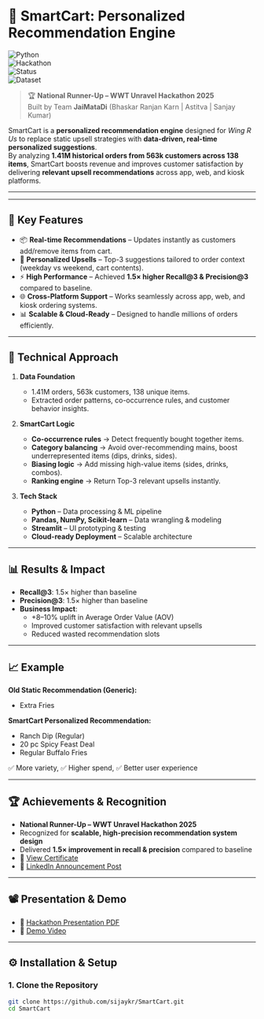 # 🛒 SmartCart: Personalized Recommendation Engine  

![Python](https://img.shields.io/badge/Python-3.9-blue.svg)  
![Hackathon](https://img.shields.io/badge/Hackathon-WWT%20Unravel%202025%20🏆-purple)  
![Status](https://img.shields.io/badge/Status-National%20Runner--Up-success)  
![Dataset](https://img.shields.io/badge/Dataset-1.41M%20Orders-orange)  

> 🏆 **National Runner-Up – WWT Unravel Hackathon 2025**  
> Built by Team **JaiMataDi** (Bhaskar Ranjan Karn | Astitva | Sanjay Kumar)  

SmartCart is a **personalized recommendation engine** designed for *Wing R Us* to replace static upsell strategies with **data-driven, real-time personalized suggestions**.  
By analyzing **1.41M historical orders from 563k customers across 138 items**, SmartCart boosts revenue and improves customer satisfaction by delivering **relevant upsell recommendations** across app, web, and kiosk platforms.  

---


---

## 🚀 Key Features  
- 📦 **Real-time Recommendations** – Updates instantly as customers add/remove items from cart.  
- 🎯 **Personalized Upsells** – Top-3 suggestions tailored to order context (weekday vs weekend, cart contents).  
- ⚡ **High Performance** – Achieved **1.5× higher Recall@3 & Precision@3** compared to baseline.  
- 🌐 **Cross-Platform Support** – Works seamlessly across app, web, and kiosk ordering systems.  
- 📊 **Scalable & Cloud-Ready** – Designed to handle millions of orders efficiently.  

---

## 🧠 Technical Approach  
1. **Data Foundation**  
   - 1.41M orders, 563k customers, 138 unique items.  
   - Extracted order patterns, co-occurrence rules, and customer behavior insights.  

2. **SmartCart Logic**  
   - **Co-occurrence rules** → Detect frequently bought together items.  
   - **Category balancing** → Avoid over-recommending mains, boost underrepresented items (dips, drinks, sides).  
   - **Biasing logic** → Add missing high-value items (sides, drinks, combos).  
   - **Ranking engine** → Return Top-3 relevant upsells instantly.  

3. **Tech Stack**  
   - **Python** – Data processing & ML pipeline  
   - **Pandas, NumPy, Scikit-learn** – Data wrangling & modeling  
   - **Streamlit** – UI prototyping & testing  
   - **Cloud-ready Deployment** – Scalable architecture  

---

## 📊 Results & Impact  
- **Recall@3**: 1.5× higher than baseline  
- **Precision@3**: 1.5× higher than baseline  
- **Business Impact**:  
  - +8–10% uplift in Average Order Value (AOV)  
  - Improved customer satisfaction with relevant upsells  
  - Reduced wasted recommendation slots  

---

## 📈 Example  
**Old Static Recommendation (Generic):**  
- Extra Fries  

**SmartCart Personalized Recommendation:**  
- Ranch Dip (Regular)  
- 20 pc Spicy Feast Deal  
- Regular Buffalo Fries  

✅ More variety, ✅ Higher spend, ✅ Better user experience  

---

## 🏆 Achievements & Recognition  
- **National Runner-Up – WWT Unravel Hackathon 2025**  
- Recognized for **scalable, high-precision recommendation system design**  
- Delivered **1.5× improvement in recall & precision** compared to baseline  
- 📜 [View Certificate](https://drive.google.com/file/d/1Q7ghDW919b7TymWvRtXVV8GQhzgZ4eUE/view?usp=sharing)  
- 🔗 [LinkedIn Announcement Post](https://www.linkedin.com/feed/update/urn:li:activity:7370748579721826304/)  

---

## 📽️ Presentation & Demo  
- 📑 [Hackathon Presentation PDF](./WWT_UNRAVEL_Presentation.pdf)  
- 🎥 [Demo Video](https://drive.google.com/file/d/1TnMssAl3otlAfu3KyweY5CyUuQywzuer/view?usp=sharing)  

---

## ⚙️ Installation & Setup  

### 1. Clone the Repository  
```bash
git clone https://github.com/sijaykr/SmartCart.git
cd SmartCart
